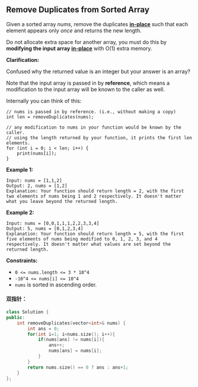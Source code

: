 ## Remove Duplicates from Sorted Array

Given a sorted array *nums*, remove the duplicates [**in-place**](https://en.wikipedia.org/wiki/In-place_algorithm) such that each element appears only *once* and returns the new length.

Do not allocate extra space for another array, you must do this by **modifying the input array [in-place](https://en.wikipedia.org/wiki/In-place_algorithm)** with O(1) extra memory.

**Clarification:**

Confused why the returned value is an integer but your answer is an array?

Note that the input array is passed in by **reference**, which means a modification to the input array will be known to the caller as well.

Internally you can think of this:

```
// nums is passed in by reference. (i.e., without making a copy)
int len = removeDuplicates(nums);

// any modification to nums in your function would be known by the caller.
// using the length returned by your function, it prints the first len elements.
for (int i = 0; i < len; i++) {
    print(nums[i]);
}
```

**Example 1:**

```
Input: nums = [1,1,2]
Output: 2, nums = [1,2]
Explanation: Your function should return length = 2, with the first two elements of nums being 1 and 2 respectively. It doesn't matter what you leave beyond the returned length.
```

**Example 2:**

```
Input: nums = [0,0,1,1,1,2,2,3,3,4]
Output: 5, nums = [0,1,2,3,4]
Explanation: Your function should return length = 5, with the first five elements of nums being modified to 0, 1, 2, 3, and 4 respectively. It doesn't matter what values are set beyond the returned length.
```

**Constraints:**

- `0 <= nums.length <= 3 * 10^4`
- `-10^4 <= nums[i] <= 10^4`
- `nums` is sorted in ascending order.

#### 双指针：

```c++
class Solution {
public:
    int removeDuplicates(vector<int>& nums) {
        int ans = 0;
        for(int i=1; i<nums.size(); i++){
            if(nums[ans] != nums[i]){
                ans++;
                nums[ans] = nums[i];
            }
        }
        return nums.size() == 0 ? ans : ans+1;
    }
};
```

